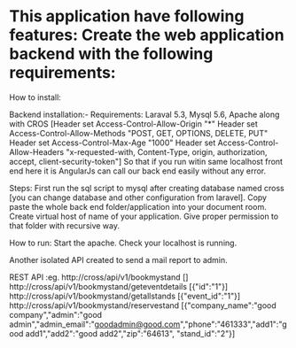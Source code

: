 This application have following features:
Create the web application backend with the following requirements:
================================================================================================================

How to install:

Backend installation:-
Requirements:
Laraval 5.3, Mysql 5.6, Apache along with CROS [Header set Access-Control-Allow-Origin "*"
                                                Header set Access-Control-Allow-Methods "POST, GET, OPTIONS, DELETE, PUT"
                                                Header set Access-Control-Max-Age "1000"
                                                Header set Access-Control-Allow-Headers "x-requested-with, Content-Type, origin, authorization, accept, client-security-token"]
So that if you run witin same localhost front end here it is AngularJs can call our back end easily without any error.

Steps:
First run the sql script to mysql after creating database named cross [you can change database and other configuration from laravel].
Copy paste the whole back end folder/application into your document room.
Create virtual host of name of your application.
Give proper permission to that folder with recursive way.

How to run:
Start the apache. Check your localhost is running.

Another isolated API created to send a mail report to admin.

REST API :eg.
http://cross/api/v1/bookmystand
[]
http://cross/api/v1/bookmystand/geteventdetails
[{"id":"1"}]
http://cross/api/v1/bookmystand/getallstands
[{"event_id":"1"}]
http://cross/api/v1/bookmystand/reservestand
[{"company_name":"good company","admin":"good admin","admin_email":"goodadmin@good.com","phone":"461333","add1":"good add1","add2":"good add2","zip":"64613", "stand_id":"2"}]


